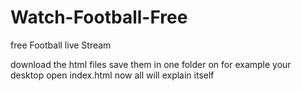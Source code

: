 # Watch-Football-Free
free Football live Stream 

download the html files
save them in one folder on for example your desktop
open index.html
now all will explain itself
